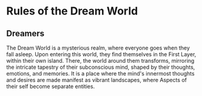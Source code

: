# Rules of the Dream World

## Dreamers

The Dream World is a mysterious realm, where everyone goes when they fall asleep. Upon entering this world, they find themselves in the First Layer, within their own island. There, the world around them transforms, mirroring the intricate tapestry of their subconscious mind, shaped by their thoughts, emotions, and memories. It is a place where the mind's innermost thoughts and desires are made manifest as vibrant landscapes, where Aspects of their self become separate entities.


